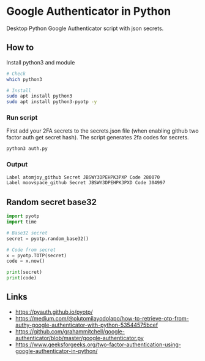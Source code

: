 # Google Authenticator in Python
Desktop Python Google Authenticator script with json secrets.

## How to
Install python3 and module

```sh
# Check
which python3

# Install
sudo apt install python3
sudo apt install python3-pyotp -y
```

### Run script
First add your 2FA secrets to the secrets.json file (when enabling github two factor auth get secret hash). The script generates 2fa codes for secrets.

```sh
python3 auth.py
```

### Output

```sh
Label atomjoy_github Secret JBSWY3DPEHPK3PXP Code 280070
Label moovspace_github Secret JBSWY3DPEHPK3PXD Code 304997
```

## Random secret base32

```py
import pyotp
import time

# Base32 secret
secret = pyotp.random_base32()

# Code from secret
x = pyotp.TOTP(secret)
code = x.now()

print(secret)
print(code)
```

## Links
- https://pyauth.github.io/pyotp/
- https://medium.com/@olutomilayodolapo/how-to-retrieve-otp-from-authy-google-authenticator-with-python-53544575bcef
- https://github.com/grahammitchell/google-authenticator/blob/master/google-authenticator.py
- https://www.geeksforgeeks.org/two-factor-authentication-using-google-authenticator-in-python/
